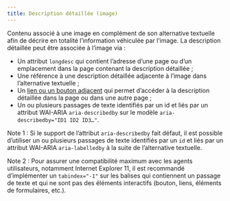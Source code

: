 ```yaml
---
title: Description détaillée (image)
---
```


Contenu associé à une image en complément de son alternative textuelle afin de
décrire en totalité l’information véhiculée par l’image. La description
détaillée peut être associée à l’image via :

- Un attribut `longdesc` qui contient l’adresse d’une page ou d’un emplacement dans la page contenant la description détaillée ;
- Une référence à une description détaillée adjacente à l’image dans l’alternative textuelle ;
- Un [lien ou un bouton adjacent](#lien-ou-bouton-adjacent) qui permet d’accéder à la description détaillée dans la page ou dans une autre page ;
- Un ou plusieurs passages de texte identifiés par un id et liés par un attribut WAI-ARIA `aria-describedby` sur le modèle `aria-describedby="ID1 ID2 ID3…"`.

Note 1 : Si le support de l’attribut `aria-describedby` fait défaut, il est
possible d’utiliser un ou plusieurs passages de texte identifiés par un `id`
et liés par un attribut WAI-ARIA `aria-labelledby` à la suite de l’alternative
textuelle.

Note 2 : Pour assurer une compatibilité maximum avec les agents utilisateurs,
notamment Internet Explorer 11, il est recommandé d’implémenter un
`tabindex="-1"` sur les balises qui contiennent un passage de texte et qui ne
sont pas des éléments interactifs (bouton, liens, éléments de formulaires,
etc.).
